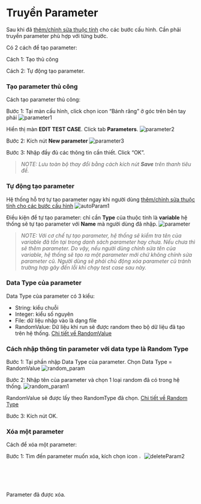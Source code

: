 # Truyền Parameter

Sau khi đã [thêm/chỉnh sửa thuộc tính](https://github.com/quynh-dn/QA-Platform/blob/main/2.Them%20chinh%20sua%20thuoc%20tinh%20cua%20mot%20buoc%20cau%20hinh.md) cho các bước cấu hình. Cần phải truyền parameter phù hợp với từng bước.

Có 2 cách để tạo parameter:

Cách 1: Tạo thủ công

Cách 2: Tự động tạo parameter.

###	Tạo parameter thủ công
Cách tạo parameter thủ công:

Bước 1:	Tại màn cấu hình, click chọn icon “Bánh răng” ở góc trên bên tay phải
![parameter1](https://user-images.githubusercontent.com/105435351/197681282-5234c33f-18bc-4b80-9898-acf305df64fb.png)

Hiển thị màn **EDIT TEST CASE**. Click tab **Parameters**.
![parameter2](https://user-images.githubusercontent.com/105435351/197681499-7b761ffa-916e-4d3c-93c8-9ae318e45044.png)

Bước 2:	Kích nút **New parameter**
![parameter3](https://user-images.githubusercontent.com/105435351/197681509-77a936b6-a7ff-4d14-9812-466ce7b9161c.png)

Bước 3:	Nhập đầy đủ các thông tin cần thiết. Click “OK”.
>*NOTE: Lưu toàn bộ thay đổi bằng cách kích nút **Save** trên thanh tiêu đề.*

### Tự động tạo parameter
Hệ thống hỗ trợ tự tạo parameter ngay khi người dùng [thêm/chỉnh sửa thuộc tính cho các bước cấu hình](https://github.com/quynh-dn/QA-Platform/blob/main/2.Them%20chinh%20sua%20thuoc%20tinh%20cua%20mot%20buoc%20cau%20hinh.md)
![autoParam1](https://user-images.githubusercontent.com/105435351/197682528-47828567-275a-4cee-930e-33c48079855d.png)

Điều kiện để tự tạo parameter: chỉ cần **Type** của thuộc tính là **variable** hệ thống sẽ tự tạo parameter với **Name** mà người dùng đã nhập.
![parameter](https://user-images.githubusercontent.com/105435351/197682563-67a62501-be50-41da-a5c5-cd8268000e7a.gif)
>*NOTE: Với cơ chế tự tạo parameter, hệ thống sẽ kiểm tra tên của variable đã tồn tại trong danh sách parameter hay chưa. Nếu chưa thì sẽ thêm parameter. Do vậy, nếu người dùng chỉnh sửa tên của variable, hệ thống sẽ tạo ra một parameter mới chứ không chỉnh sửa parameter cũ. Người dùng sẽ phải chủ động xóa parameter cũ tránh trường hợp gây đến lỗi khi chạy test case sau này.*

### Data Type của parameter
Data Type của parameter có 3 kiểu:
+ String: kiểu chuỗi
+ Integer: kiểu số nguyên
+ File: dữ liệu nhập vào là dạng file
+ RandomValue: Dữ liệu khi run sẽ được random theo bộ dữ liệu đã tạo trên hệ thống. [Chi tiết về RandomValue](https://github.com/quynh-dn/QA-Platform/blob/main/8.7%20Random%20Type.md#t%E1%BA%A1o-random-value-cho-c%C3%A1c-random-type)

### Cách nhập thông tin parameter với data type là Random Type
Bước 1:	Tại phần nhập Data Type của parameter. Chọn Data Type = RandomValue
![random_param](https://user-images.githubusercontent.com/105435351/197683913-f5df69b7-730e-4c95-9a75-1dc94bbc9078.png)

Bước 2:	Nhập tên của parameter và chọn 1 loại random đã có trong hệ thống. 
![random_param1](https://user-images.githubusercontent.com/105435351/197683923-16fe942b-20bc-47af-a945-e54e2b00db15.png)

RandomValue sẽ được lấy theo RandomType đã chọn. [Chi tiết về Random Type](https://github.com/quynh-dn/QA-Platform/blob/main/8.7%20Random%20Type.md)

Bước 3:	Kích nút OK.

### Xóa một parameter
Cách để xóa một parameter:

Bước 1:	Tìm đến parameter muốn xóa, kích chọn icon  <img src="https://user-images.githubusercontent.com/105435351/197684786-0fceff9e-680e-4d15-b5fd-ec52770d63a9.png" width="2%" />
![deleteParam2](https://user-images.githubusercontent.com/105435351/197684818-3abf0b04-51e2-4af0-9033-33af3773e3a3.png)

Parameter đã được xóa.

